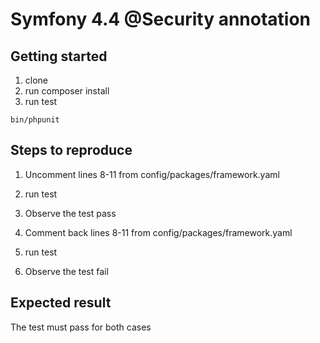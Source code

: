 Symfony 4.4 @Security annotation
=================================

Getting started 
----------------

1. clone 
2. run composer install
3. run test
```
bin/phpunit
```

Steps to reproduce
-------------------

1. Uncomment lines 8-11 from config/packages/framework.yaml
2. run test
3. Observe the test pass

1. Comment back lines 8-11 from config/packages/framework.yaml
2. run test
3. Observe the test fail

Expected result
----------------------

The test must pass for both cases 
